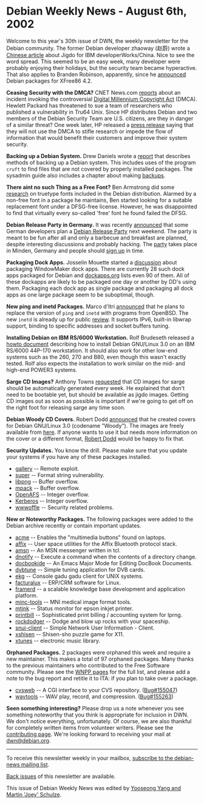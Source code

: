 
Debian Weekly News - August 6th, 2002
=====================================


Welcome to this year's 30th issue of DWN, the weekly newsletter for the
Debian community. The former Debian developer zhaoway (赵蔚) wrote a [Chinese article](http://www-900.ibm.com/developerWorks/cn/linux/platform/debian/jigdo/index.shtml) about Jigdo for IBM developerWorks/China. Nice to see the
word spread. This seemed to be an easy week, many developer were probably
enjoying their holidays, but the security team became hyperactive. That also
applies to Branden Robinson, apparently, since he [announced](https://lists.debian.org/debian-x-0208/msg00041.html)
Debian packages for XFree86 4.2.


**Ceasing Security with the DMCA?** CNET News.com [reports](http://news.com.com/2100-1023-947325.html) about an incident
invoking the controversial [Digital
Millennium Copyright Act](http://thomas.loc.gov/cgi-bin/query/z?c105:H.R.2281.ENR:) (DMCA). Hewlett Packard has threatened to sue a
team of researchers who published a vulnerability in Tru64 Unix. Since HP
distributes Debian and two members of the Debian Security Team are
U.S. citizens, are they in danger of a similar threat? One week later, HP
released a [press
release](http://news.com.com/2100-1023-947740.html) saying that they will not use the DMCA to stifle research or
impede the flow of information that would benefit their customers and improve
their system security.


**Backing up a Debian System.** Drew Daniels wrote a [report](https://lists.debian.org/debian-devel-0207/msg02232.html) that
describes methods of backing up a Debian system. This includes uses of the
program `cruft` to find files that are not covered by properly
installed packages. The sysadmin guide also includes a chapter about making
[backups](https://www.debian.org/doc/manuals/system-administrator/ch-sysadmin-backup.html).


**There aint no such Thing as a Free Font?** Ben Armstrong did
some [research](https://lists.debian.org/debian-devel-0208/msg00080.html) on truetype fonts included in the Debian distribution. Alarmed
by a non-free font in a package he maintains, Ben started looking for a
suitable replacement font under a DFSG-free license. However, he was
disappointed to find that virtually every so-called 'free' font he found
failed the DFSG.


**Debian Release Party in Germany.**
It was recently
[announced](https://lists.debian.org/debian-devel-0208/msg00200.html)
that some German developers plan a
[Debian Release Party](https://www.debian.org/events/2002/0810-party)
next weekend.
The party is meant to be fun after all and only a barbecue and breakfast are
planned, despite interesting discussions and probably hacking. The [party](http://www.infodrom.org/Debian/party/) takes place in Minden,
Germany and people should [sign up](http://www.infodrom.org/Debian/party/signon.php3) in
time.


**Packaging Dock Apps.** Josselin Mouette started a [discussion](https://lists.debian.org/debian-devel-0208/msg00149.html)
about packaging WindowMaker dock apps. There are currently 28 such dock apps
packaged for Debian and [dockapps.org](http://dockapps.org/) lists
even 90 of them. All of these dockapps are likely to be packaged one day or
another by DD's using them. Packaging each dock app as single package and
packaging all dock apps as one large package seem to be suboptimal, though.


**New ping and inetd Packages.** Marco d'Itri [announced](https://lists.debian.org/debian-devel-0208/msg00170.html)
that he plans to replace the version of `ping` and
`inetd` with programs from OpenBSD. The new `inetd` is
already up for public [review](http://www.bofh.it/~md/ipv6/). It
supports IPv6, built-in libwrap support, binding to specific addresses and
socket buffers tuning.


**Installing Debian on IBM RS/6000 Workstation.** Rolf
Brudeseth released a [howto
document](https://lists.debian.org/debian-boot-0208/msg00008.html) describing how to install Debian GNU/Linux 3.0 on an IBM RS/6000
44P-170 workstation. It should also work for other low-end systems such as
the 260, 270 and B80, even though this wasn't exactly tested. Rolf also
expects the installation to work similar on the mid- and high-end POWER3
systems.


**Sarge CD Images?** Anthony Towns [requested](https://lists.debian.org/debian-cd-0208/msg00006.html) that
CD images for sarge should be automatically generated every week. He
explained that don't need to be bootable yet, but should be available as jigdo
images. Getting CD images out as soon as possible is important if we're going
to get off on the right foot for releasing sarge any time soon.


**Debian Woody CD Covers.** Robert Dodd [announced](https://lists.debian.org/debian-cd-0207/msg00372.html)
that he created covers for Debian GNU/Linux 3.0 (codename "Woody"). The
images are freely available from [here](http://www.dodddigitaldesign.com/debian_cd_covers.htm). If
anyone wants to use it but needs more information on the cover or a
different format, [Robert Dodd](mailto:rdodd@airmail.net) would
be happy to fix that.


**Security Updates.** You know the drill. Please make sure
that you update your systems if you have any of these packages installed.


* [gallery](https://www.debian.org/security/2002/dsa-138) --
 Remote exploit.
* [super](https://www.debian.org/security/2002/dsa-139) --
 Format string vulnerability.
* [libpng](https://www.debian.org/security/2002/dsa-140) --
 Buffer overflow.
* [mpack](https://www.debian.org/security/2002/dsa-141) --
 Buffer overflow.
* [OpenAFS](https://www.debian.org/security/2002/dsa-142) --
 Integer overflow.
* [Kerberos](https://www.debian.org/security/2002/dsa-143) --
 Integer overflow.
* [wwwoffle](https://www.debian.org/security/2002/dsa-144) --
 Security related problems.


**New or Noteworthy Packages.** The following packages were
added to the Debian archive recently or contain important updates.


* [acme](https://packages.debian.org/unstable/x11/acme)
 -- Enables the "multimedia buttons" found on laptops.
* [affix](https://packages.debian.org/unstable/net/affix)
 -- User space utilities for the Affix Bluetooth protocol stack.
* [amsn](https://packages.debian.org/unstable/x11/amsn)
 -- An MSN messenger written in tcl.
* [dnotify](https://packages.debian.org/unstable/utils/dnotify)
 -- Execute a command when the contents of a directory change.
* [docbookide](https://packages.debian.org/unstable/text/docbookide)
 -- An Emacs Major Mode for Editing DocBook Documents.
* [dvbtune](https://packages.debian.org/unstable/utils/dvbtune)
 -- Simple tuning application for DVB cards.
* [ekg](https://packages.debian.org/unstable/net/ekg)
 -- Console gadu gadu client for UNIX systems.
* [facturalux](https://packages.debian.org/unstable/misc/facturalux)
 -- ERP/CRM software for Linux.
* [framerd](https://packages.debian.org/unstable/misc/framerd)
 -- a scalable knowledge base development and application platform.
* [minc-tools](https://packages.debian.org/unstable/science/minc-tools)
 -- MNI medical image format tools.
* [mtink](https://packages.debian.org/unstable/misc/mtink)
 -- Status monitor for epson inkjet printer.
* [printbill](https://packages.debian.org/unstable/text/printbill)
 -- Sophisticated print billing / accounting system for lprng.
* [rockdodger](https://packages.debian.org/unstable/games/rockdodger)
 -- Dodge and blow up rocks with your spaceship.
* [snui-client](https://packages.debian.org/unstable/admin/snui-client)
 -- Simple Network User Information - Client.
* [xshisen](https://packages.debian.org/unstable/games/xshisen)
 -- Shisen-sho puzzle game for X11.
* [xtunes](https://packages.debian.org/unstable/sound/xtunes)
 -- electronic music library.


**Orphaned Packages.** 2 packages were orphaned this week and
require a new maintainer. This makes a total of 97 orphaned packages. Many
thanks to the previous maintainers who contributed to the Free Software
community. Please see the [WNPP pages](https://www.debian.org/devel/wnpp/) for
the full list, and please add a note to the bug report and retitle it to ITA:
if you plan to take over a package.


* [cvsweb](https://packages.debian.org/unstable/devel/cvsweb)
 -- A CGI interface to your CVS repository.
 ([Bug#155047](https://bugs.debian.org/155047))
* [wavtools](https://packages.debian.org/unstable/sound/wavtools)
 -- WAV play, record, and compression.
 ([Bug#155263](https://bugs.debian.org/155263))


**Seen something interesting?** Please drop us a note whenever
you see something noteworthy that you think is appropriate for inclusion in
DWN. We don't notice everything, unfortunately. Of course, we are also
thankful for completely written items from volunteer writers. Please see the
[contributing page](https://www.debian.org/News/weekly/contributing). We're
looking forward to receiving your mail at [dwn@debian.org](mailto:dwn@debian.org).




---



 To receive this newsletter weekly in your mailbox, [subscribe to the debian-news mailing list](https://lists.debian.org/debian-news/).



[Back issues](https://www.debian.org/News/weekly/) of this newsletter are available.



This issue of Debian Weekly News was edited by [Yooseong Yang and Martin 'Joey' Schulze](mailto:dwn@debian.org).




